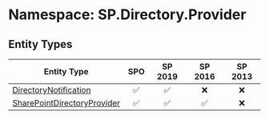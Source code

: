 # Namespace: SP.Directory.Provider

## Entity Types

Entity Type | SPO | SP 2019 | SP 2016 | SP 2013
----------|:---:|:-------:|:-------:|:-------:
[DirectoryNotification](./EntityTypes/DirectoryNotification.md) | ✅ | ✅ | ❌ | ❌
[SharePointDirectoryProvider](./EntityTypes/SharePointDirectoryProvider.md) | ✅ | ✅ | ✅ | ❌